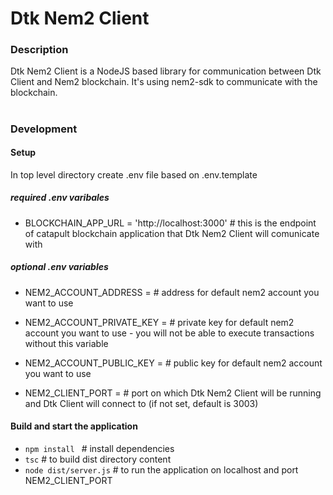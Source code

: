 Dtk Nem2 Client
==============================


### Description

Dtk Nem2 Client is a NodeJS based library for communication between Dtk Client and Nem2 blockchain.
It's using nem2-sdk to communicate with the blockchain.

#
### Development


#### Setup

In top level directory create .env file based on .env.template

##### required .env varibales
* BLOCKCHAIN_APP_URL = 'http://localhost:3000' # this is the endpoint of catapult blockchain application that Dtk Nem2 Client will comunicate with

##### optional .env variables
* NEM2_ACCOUNT_ADDRESS =        # address for default nem2 account you want to use

* NEM2_ACCOUNT_PRIVATE_KEY =    # private key for default nem2 account you want to use - you will not be able to execute transactions without this variable

* NEM2_ACCOUNT_PUBLIC_KEY =     # public key for default nem2 account you want to use

* NEM2_CLIENT_PORT =            # port on which Dtk Nem2 Client will be running and Dtk Client will connect to (if not set, default is 3003)




#### Build and start the application

* ```npm install ``` # install dependencies
* ```tsc``` # to build dist directory content
* ```node dist/server.js``` # to run the application on localhost and port NEM2_CLIENT_PORT
